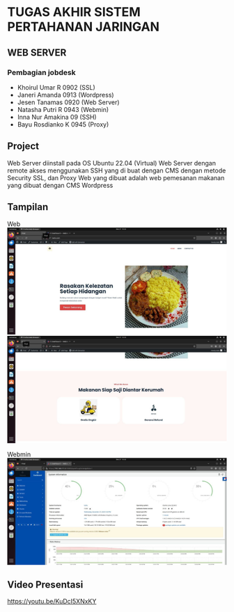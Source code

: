 # TUGAS AKHIR SISTEM PERTAHANAN JARINGAN
## WEB SERVER
### Pembagian jobdesk
- Khoirul Umar R   0902  (SSL)
- Janeri Amanda    0913  (Wordpress)
- Jesen Tanamas    0920  (Web Server)
- Natasha Putri R  0943  (Webmin)
- Inna Nur Amakina 09    (SSH)
- Bayu Rosdianko K 0945  (Proxy)

## Project
Web Server diinstall pada OS Ubuntu 22.04 (Virtual)
Web Server dengan remote akses menggunakan SSH yang di buat dengan CMS dengan metode Security SSL, dan Proxy
Web yang dibuat adalah web pemesanan makanan yang dibuat dengan CMS Wordpress 

## Tampilan
Web
![Web](https://raw.githubusercontent.com/Leviea/Pub/main/SPJ/Web.jpg)
![Web](https://raw.githubusercontent.com/Leviea/Pub/main/SPJ/Web%202.jpg)

Webmin
![Webmin](https://raw.githubusercontent.com/Leviea/Pub/main/SPJ/Webmin.jpg)


## Video Presentasi
https://youtu.be/KuDcI5XNxKY
